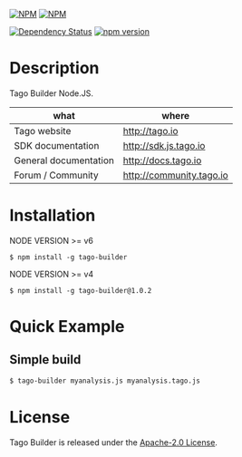[![NPM](https://nodei.co/npm/tago-builder.png?downloads=true&downloadRank=true)](https://nodei.co/npm/tago-builder/) [![NPM](https://nodei.co/npm-dl/tago-builder.png?months=6&height=3)](https://nodei.co/npm/tago-builder/)

[![Dependency Status](https://david-dm.org/tago-io/tago-builder.svg)](https://david-dm.org/tago-io/tago-builder)
[![npm version](https://badge.fury.io/js/tago-builder.svg?style=flat)](http://badge.fury.io/js/tago-builder)

# Description

Tago Builder Node.JS.

| what                  | where                    |
|-----------------------|--------------------------|
| Tago website          | http://tago.io           |
| SDK documentation     | http://sdk.js.tago.io    |
| General documentation | http://docs.tago.io      |
| Forum / Community     | http://community.tago.io |

# Installation

NODE VERSION >= v6
```
$ npm install -g tago-builder
```

NODE VERSION >= v4
```
$ npm install -g tago-builder@1.0.2
```

# Quick Example
## Simple build
``` bash
$ tago-builder myanalysis.js myanalysis.tago.js
```

# License

Tago Builder is released under the [Apache-2.0 License](https://github.com/tago-io/tago-builder-js/blob/master/LICENSE.md).
